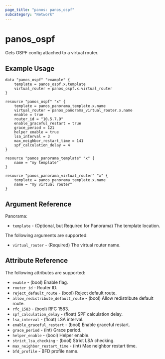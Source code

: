 ```yaml
---
page_title: "panos: panos_ospf"
subcategory: "Network"
---
```


# panos_ospf

Gets OSPF config attached to a virtual router.


## Example Usage

```hcl
data "panos_ospf" "example" {
    template = panos_ospf.x.template
    virtual_router = panos_ospf.x.virtual_router
}

resource "panos_ospf" "x" {
    template = panos_panorama_template.x.name
    virtual_router = panos_panorama_virtual_router.x.name
    enable = true
    router_id = "10.5.7.9"
    enable_graceful_restart = true
    grace_period = 121
    helper_enable = true
    lsa_interval = 3
    max_neighbor_restart_time = 141
    spf_calculation_delay = 4
}

resource "panos_panorama_template" "x" {
    name = "my template"
}

resource "panos_panorama_virtual_router" "x" {
    template = panos_panorama_template.x.name
    name = "my virtual router"
}       
```


## Argument Reference

Panorama:

* `template` - (Optional, but Required for Panorama) The template location.

The following arguments are supported:

* `virtual_router` - (Required) The virtual router name.


## Attribute Reference

The following attributes are supported:

* `enable` - (bool) Enable flag.
* `router_id` - Router ID.
* `reject_default_route` - (bool) Reject default route.
* `allow_redistribute_default_route` - (bool) Allow redistribute default route.
* `rfc_1583` - (bool) RFC 1583.
* `spf_calculation_delay` - (float) SPF calculation delay.
* `lsa_interval` - (float) LSA interval.
* `enable_graceful_restart` - (bool) Enable graceful restart.
* `grace_period` - (int) Grace period.
* `helper_enable` - (bool) Helper enable.
* `strict_lsa_checking` - (bool) Strict LSA checking.
* `max_neighbor_restart_time` - (int) Max neighbor restart time.
* `bfd_profile` - BFD profile name.
